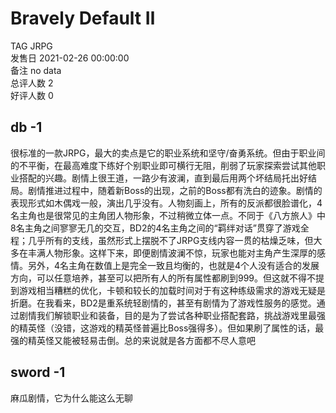



# Bravely Default Ⅱ
  
TAG JRPG  
发售日 2021-02-26 00:00:00  
备注 no data  
总评人数 2  
好评人数 0
## db -1


很标准的一款JRPG，最大的卖点是它的职业系统和坚守/奋勇系统。但由于职业间的不平衡，在最高难度下练好个别职业即可横行无阻，削弱了玩家探索尝试其他职业搭配的兴趣。剧情上很王道，一路少有波澜，直到最后用两个坏结局托出好结局。剧情推进过程中，随着新Boss的出现，之前的Boss都有洗白的迹象。剧情的表现形式如木偶戏一般，演出几乎没有。人物刻画上，所有的反派都很脸谱化，4名主角也是很常见的主角团人物形象，不过稍微立体一点。不同于《八方旅人》中8名主角之间寥寥无几的交互，BD2的4名主角之间的“羁绊对话”贯穿了游戏全程；几乎所有的支线，虽然形式上摆脱不了JRPG支线内容一贯的枯燥乏味，但大多在丰满人物形象。这样下来，即便剧情波澜不惊，玩家也能对主角产生深厚的感情。另外，4名主角在数值上是完全一致且均衡的，也就是4个人没有适合的发展方向，可以任意培养，甚至可以把所有人的所有属性都刷到999。但这就不得不提到游戏相当糟糕的优化，卡顿和较长的加载时间对于有这种练级需求的游戏无疑是折磨。在我看来，BD2是重系统轻剧情的，甚至有剧情为了游戏性服务的感觉。通过剧情我们解锁职业和装备，目的是为了尝试各种职业搭配套路，挑战游戏里最强的精英怪（没错，这游戏的精英怪普遍比Boss强得多）。但如果刷了属性的话，最强的精英怪又能被轻易击倒。总的来说就是各方面都不尽人意吧
## sword -1


麻瓜剧情，它为什么能这么无聊